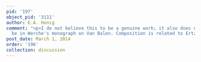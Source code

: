 ```yaml
---
pid: '197'
object_pid: '3111'
author: E.A. Honig
comment: "<p>I do not believe this to be a genuine work; it also does not seem to
  be in Werche's monograph on Van Balen. Composition is related to Ertz #407.</p>"
post_date: March 1, 2014
order: '196'
collection: discussion
---
```

